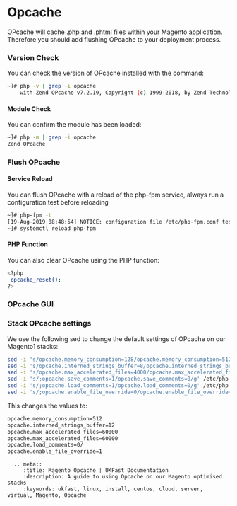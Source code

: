 # Opcache

OPcache will cache .php and .phtml files within your Magento application. Therefore you should add flushing OPcache to your deployment process.

### Version Check
You can check the version of OPcache installed with the command:

```bash
~]# php -v | grep -i opcache
    with Zend OPcache v7.2.19, Copyright (c) 1999-2018, by Zend Technologies
```

#### Module Check
You can confirm the module has been loaded:

```bash
~]# php -m | grep -i opcache
Zend OPcache
```

### Flush OPcache
#### Service Reload
You can flush OPcache with a reload of the php-fpm service, always run a configuration test before reloading

```bash
~]# php-fpm -t
[19-Aug-2019 08:48:54] NOTICE: configuration file /etc/php-fpm.conf test is successful
~]# systemctl reload php-fpm
```

#### PHP Function
You can also clear OPcache using the PHP function:

```bash
<?php
 opcache_reset();
?>
```

### OPcache GUI

### Stack OPcache settings
We use the following sed to change the default settings of OPcache on our Magento1 stacks:

```bash
sed -i 's/opcache.memory_consumption=128/opcache.memory_consumption=512/g' /etc/php.d/*opcache.ini
sed -i 's/opcache.interned_strings_buffer=8/opcache.interned_strings_buffer=12/g' /etc/php.d/*opcache.ini
sed -i 's/opcache.max_accelerated_files=4000/opcache.max_accelerated_files=60000/g' /etc/php.d/*opcache.ini
sed -i 's/;opcache.save_comments=1/opcache.save_comments=0/g' /etc/php.d/*opcache.ini
sed -i 's/;opcache.load_comments=1/opcache.load_comments=0/g' /etc/php.d/*opcache.ini
sed -i 's/;opcache.enable_file_override=0/opcache.enable_file_override=1/g' /etc/php.d/*opcache.ini
```

This changes the values to:

```bash
opcache.memory_consumption=512
opcache.interned_strings_buffer=12
opcache.max_accelerated_files=60000
opcache.max_accelerated_files=60000
opcache.load_comments=0/
opcache.enable_file_override=1
```

```eval_rst
  .. meta::
     :title: Magento Opcache | UKFast Documentation
     :description: A guide to using Opcache on our Magento optimised stacks
     :keywords: ukfast, linux, install, centos, cloud, server, virtual, Magento, Opcache


